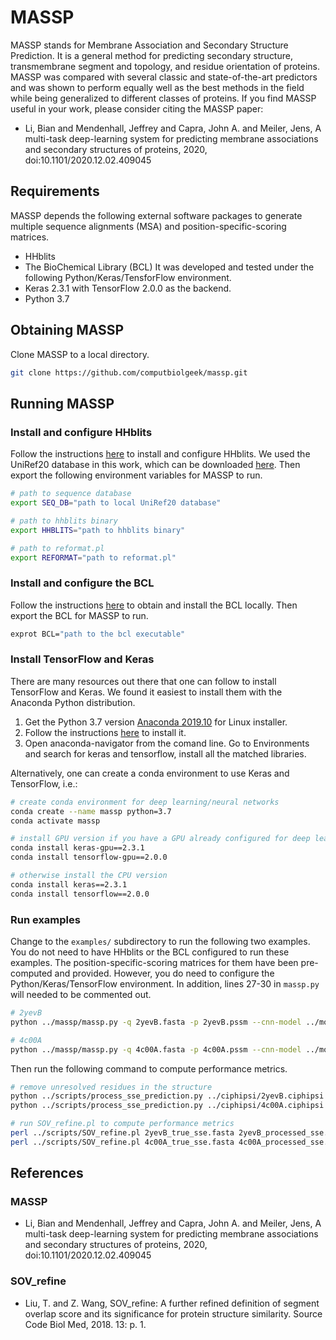 # MASSP
MASSP stands for Membrane Association and Secondary Structure Prediction. It is a general method for predicting secondary structure, transmembrane segment and topology, and residue orientation of proteins. MASSP was compared with several classic and state-of-the-art predictors and was shown to perform equally well as the best methods in the field while being generalized to different classes of proteins. If you find MASSP useful in your work, please consider citing the MASSP paper: 
* Li, Bian and Mendenhall, Jeffrey and Capra, John A. and Meiler, Jens, A multi-task deep-learning system for predicting membrane associations and secondary structures of proteins, 2020, doi:10.1101/2020.12.02.409045

## Requirements
MASSP depends the following external software packages to generate multiple sequence alignments (MSA) and position-specific-scoring matrices.
  * HHblits
  * The BioChemical Library (BCL)
It was developed and tested under the following Python/Keras/TensforFlow environment.
  * Keras 2.3.1 with TensorFlow 2.0.0 as the backend.
  * Python 3.7

## Obtaining MASSP
Clone MASSP to a local directory.
```bash
git clone https://github.com/computbiolgeek/massp.git
```

## Running MASSP
### Install and configure HHblits
Follow the instructions [here](https://github.com/soedinglab/hh-suite) to install and configure HHblits. We used the UniRef20 database in this work, which can be downloaded [here](http://wwwuser.gwdg.de/~compbiol/data/hhsuite/databases/hhsuite_dbs/old-releases/). Then export the following environment variables for MASSP to run.
```bash
# path to sequence database
export SEQ_DB="path to local UniRef20 database"

# path to hhblits binary
export HHBLITS="path to hhblits binary"

# path to reformat.pl
export REFORMAT="path to reformat.pl"
```

### Install and configure the BCL
Follow the instructions [here](http://www.meilerlab.org/index.php/bclcommons/show/b_apps_id/1) to obtain and install the BCL locally. Then export the BCL for MASSP to run.
```bash
exprot BCL="path to the bcl executable"
```

### Install TensorFlow and Keras
There are many resources out there that one can follow to install TensorFlow and Keras. We found it easiest to install them with the Anaconda Python distribution.
1. Get the Python 3.7 version [Anaconda 2019.10](https://www.anaconda.com/distribution/) for Linux installer. 
2. Follow the instructions [here](https://docs.anaconda.com/anaconda/install/linux/) to install it.
3. Open anaconda-navigator from the comand line. Go to Environments and search for keras and tensorflow, install all the matched libraries.

Alternatively, one can create a conda environment to use Keras and TensorFlow, i.e.:
```bash
# create conda environment for deep learning/neural networks
conda create --name massp python=3.7
conda activate massp

# install GPU version if you have a GPU already configured for deep learning
conda install keras-gpu==2.3.1
conda install tensorflow-gpu==2.0.0

# otherwise install the CPU version
conda install keras==2.3.1
conda install tensorflow==2.0.0
```

### Run examples
Change to the `examples/` subdirectory to run the following two examples. You do not need to have HHblits or the BCL configured to run these examples. The position-specific-scoring matrices for them have been pre-computed and provided. However, you do need to configure the Python/Keras/TensorFlow environment. In addition, lines 27-30 in `massp.py` will needed to be commented out.
```bash
# 2yevB
python ../massp/massp.py -q 2yevB.fasta -p 2yevB.pssm --cnn-model ../models/final_cnn_model.h5 --lstm-model ../models/final_lstm_model.h5 --tokenizer ../models/tokenizer.pickle --output-prefix 2yevB

# 4c00A
python ../massp/massp.py -q 4c00A.fasta -p 4c00A.pssm --cnn-model ../models/final_cnn_model.h5 --lstm-model ../models/final_lstm_model.h5 --tokenizer ../models/tokenizer.pickle --output-prefix 4c00A
```
Then run the following command to compute performance metrics.
```bash
# remove unresolved residues in the structure
python ../scripts/process_sse_prediction.py ../ciphipsi/2yevB.ciphipsi 2yevB_predicted_sse.fasta 2yevB
python ../scripts/process_sse_prediction.py ../ciphipsi/4c00A.ciphipsi 4c00A_predicted_sse.fasta 4c00A

# run SOV_refine.pl to compute performance metrics
perl ../scripts/SOV_refine.pl 2yevB_true_sse.fasta 2yevB_processed_sse.fasta
perl ../scripts/SOV_refine.pl 4c00A_true_sse.fasta 4c00A_processed_sse.fasta
```


## References
### MASSP
* Li, Bian and Mendenhall, Jeffrey and Capra, John A. and Meiler, Jens, A multi-task deep-learning system for predicting membrane associations and secondary structures of proteins, 2020, doi:10.1101/2020.12.02.409045
### SOV_refine
* Liu, T. and Z. Wang, SOV_refine: A further refined definition of segment overlap score and its significance for protein structure similarity. Source Code Biol Med, 2018. 13: p. 1.
